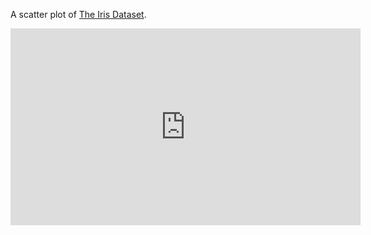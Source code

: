 A scatter plot of [The Iris Dataset](https://gist.github.com/curran/a08a1080b88344b0c8a7).

<iframe width="560" height="315" src="https://www.youtube.com/embed/kyWZf3sNhtg" frameborder="0" allow="accelerometer; autoplay; clipboard-write; encrypted-media; gyroscope; picture-in-picture" allowfullscreen></iframe>